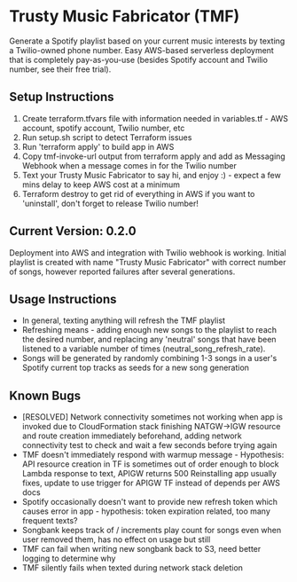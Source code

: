 # Trusty Music Fabricator (TMF)
Generate a Spotify playlist based on your current music interests by texting a Twilio-owned phone number.
Easy AWS-based serverless deployment that is completely pay-as-you-use (besides Spotify account and Twilio number, see their free trial).

## Setup Instructions
1. Create terraform.tfvars file with information needed in variables.tf - AWS account, spotify account, Twilio number, etc
2. Run setup.sh script to detect Terraform issues
3. Run 'terraform apply' to build app in AWS
4. Copy tmf-invoke-url output from terraform apply and add as Messaging Webhook when a message comes in for the Twilio number
5. Text your Trusty Music Fabricator to say hi, and enjoy :)  - expect a few mins delay to keep AWS cost at a minimum
6. Terraform destroy to get rid of everything in AWS if you want to 'uninstall', don't forget to release Twilio number!

## Current Version: 0.2.0
Deployment into AWS and integration with Twilio webhook is working. Initial playlist is created with name "Trusty Music Fabricator" with correct number of songs, however reported failures after several generations.

## Usage Instructions
- In general, texting anything will refresh the TMF playlist
- Refreshing means - adding enough new songs to the playlist to reach the desired number, and replacing any 'neutral' songs that have been listened to a variable number of times (neutral_song_refresh_rate).
- Songs will be generated by randomly combining 1-3 songs in a user's Spotify current top tracks as seeds for a new song generation

## Known Bugs
- [RESOLVED] Network connectivity sometimes not working when app is invoked due to CloudFormation stack finishing NATGW->IGW resource and route creation immediately beforehand, adding network connectivity test to check and wait a few seconds before trying again
- TMF doesn't immediately respond with warmup message - Hypothesis: API resource creation in TF is sometimes out of order enough to block Lambda response to text, APIGW returns 500
    Reinstalling app usually fixes, update to use trigger for APIGW TF instead of depends per AWS docs
- Spotify occasionally doesn't want to provide new refresh token which causes error in app - hypothesis: token expiration related, too many frequent texts?
- Songbank keeps track of / increments play count for songs even when user removed them, has no effect on usage but still
- TMF can fail when writing new songbank back to S3, need better logging to determine why
- TMF silently fails when texted during network stack deletion